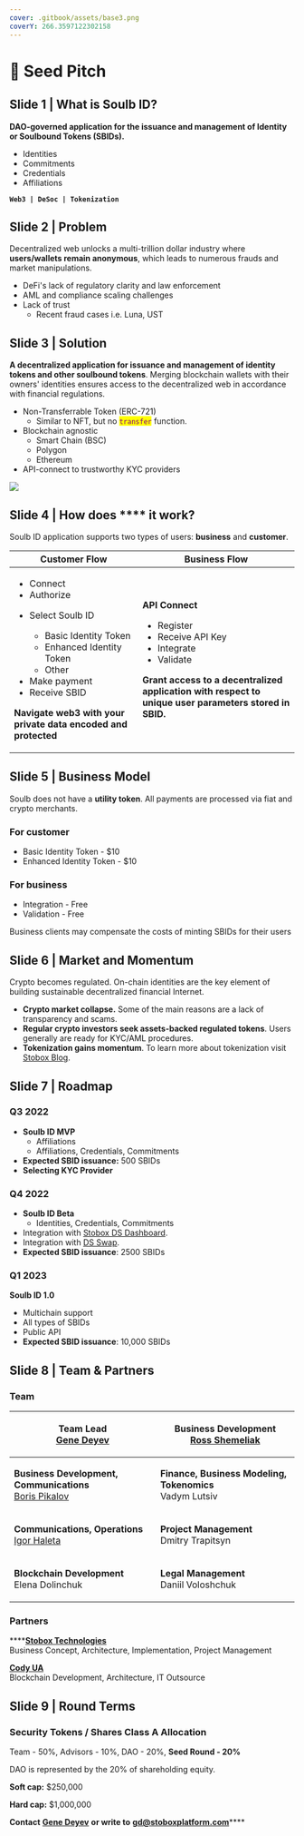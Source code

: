 ```yaml
---
cover: .gitbook/assets/base3.png
coverY: 266.3597122302158
---
```


# 💼 Seed Pitch

## Slide 1 | What is Soulb ID?

**DAO-governed application for the issuance and management of Identity or Soulbound Tokens (SBIDs).**

* Identities
* Commitments
* Credentials
* Affiliations

**`Web3 | DeSoc | Tokenization`**

## Slide 2 | **Problem**

Decentralized web unlocks a multi-trillion dollar industry where **users/wallets remain anonymous**, which leads to numerous frauds and market manipulations.

* DeFi's lack of regulatory clarity and law enforcement
* AML and compliance scaling challenges
* Lack of trust
  * Recent fraud cases i.e. Luna, UST

## **Slide 3 | Solution**

**A decentralized application for issuance and management of identity tokens and other soulbound tokens**. Merging blockchain wallets with their owners' identities ensures access to the decentralized web in accordance with financial regulations.

* Non-Transferrable Token (ERC-721)
  * Similar to NFT, but no <mark style="color:purple;">`transfer`</mark> function.
* Blockchain agnostic
  * Smart Chain (BSC)
  * Polygon
  * Ethereum
* API-connect to trustworthy KYC providers

![](<.gitbook/assets/\_--\_NTT-Solution-Architecture-MVP (1) (1).svg>)

## Slide 4 | How does **** it work?

Soulb ID application supports two types of users: **business** and **customer**.

| Customer Flow                                                                                                                                                                                                                                                                               | Business Flow                                                                                                                                                                                                                                                                    |
| ------------------------------------------------------------------------------------------------------------------------------------------------------------------------------------------------------------------------------------------------------------------------------------------- | -------------------------------------------------------------------------------------------------------------------------------------------------------------------------------------------------------------------------------------------------------------------------------- |
| <ul><li>Connect</li><li>Authorize</li><li><p>Select Soulb ID</p><ul><li>Basic Identity Token</li><li>Enhanced Identity Token</li><li>Other</li></ul></li><li>Make payment </li><li>Receive SBID</li></ul><p><strong>Navigate web3 with your private data encoded and protected</strong></p> | <p><strong>API Connect</strong></p><ul><li>Register</li><li>Receive API Key</li><li>Integrate </li><li>Validate</li></ul><p><strong>Grant access to a decentralized application with respect to unique user parameters stored in SBID.</strong> <br><strong></strong></p><p></p> |

## **Slide 5 | Business Model**

Soulb does not have a **utility token**. All payments are processed via fiat and crypto merchants.

### **For customer**

* Basic Identity Token - $10
* Enhanced Identity Token - $10

### For business

* Integration - Free
* Validation - Free

Business clients may compensate the costs of minting SBIDs for their users

## **Slide 6 |** Market and Momentum

Crypto becomes regulated. On-chain identities are the key element of building sustainable decentralized financial Internet.

* **Crypto market collapse.** Some of the main reasons are a lack of transparency and scams.
* **Regular crypto investors seek assets-backed regulated tokens**. Users generally are ready for KYC/AML procedures.  &#x20;
* **Tokenization gains momentum**. To learn more about tokenization visit [Stobox Blog](http://blog.stobox.io).

## **Slide 7 |** Roadmap

### Q3 2022

* **Soulb ID MVP**
  * Affiliations
  * Affiliations, Credentials, Commitments
* **Expected SBID issuance:** 500 SBIDs
* **Selecting KYC Provider**

### Q4 2022

* **Soulb ID Beta**
  * Identities, Credentials, Commitments
* Integration with [Stobox DS Dashboard](https://stobox.io/dashboard).&#x20;
* Integration with [DS Swap](https://www.dsswap.io).
* **Expected SBID issuance**: 2500 SBIDs

### Q1 2023

**Soulb ID 1.0**

* Multichain support
* All types of SBIDs
* Public API&#x20;
* **Expected SBID issuance**: 10,000 SBIDs

## **Slide 8 |** Team & Partners&#x20;

### Team

| <p><strong>Team Lead</strong><br><strong></strong><a href="https://www.linkedin.com/in/deyev/">Gene Deyev</a></p>                                       | <p><strong>Business Development</strong><br><strong></strong><a href="https://www.linkedin.com/in/ross-shemeliak/">Ross Shemeliak</a></p> |
| ------------------------------------------------------------------------------------------------------------------------------------------------------- | ----------------------------------------------------------------------------------------------------------------------------------------- |
| <p><strong>Business Development, Communications</strong><br><strong></strong><a href="https://www.linkedin.com/in/borys-pikalov/">Boris Pikalov</a></p> | <p><strong>Finance, Business Modeling, Tokenomics</strong><br><strong></strong>Vadym Lutsiv</p>                                           |
| <p><strong>Communications, Operations</strong><br><strong></strong><a href="https://www.linkedin.com/in/igor-haleta/">Igor Haleta</a></p>               | <p><strong>Project Management</strong><br><strong></strong>Dmitry Trapitsyn</p>                                                           |
| <p><strong>Blockchain Development</strong><br><strong></strong>Elena Dolinchuk</p>                                                                      | <p><strong>Legal Management</strong><br>Daniil Voloshchuk</p>                                                                             |

### **Partners**

****[**Stobox Technologies**](https://www.stobox.io)\
Business Concept, Architecture, Implementation, Project Management

[**Cody UA**](https://codyua.com/)\
Blockchain Development, Architecture, IT Outsource

## **Slide 9 |** Round Terms&#x20;

### **Security Tokens / Shares Class A Allocation**

Team - 50%, Advisors - 10%, DAO - 20%, **Seed Round - 20%**

DAO is represented by the 20% of shareholding equity.

**Soft cap:** $250,000

**Hard cap:** $1,000,000

**Contact** [**Gene Deyev**](https://www.linkedin.com/in/deyev/) **or write to** [**gd@stoboxplatform.com**](mailto:gd@stoboxplatform.com)****
